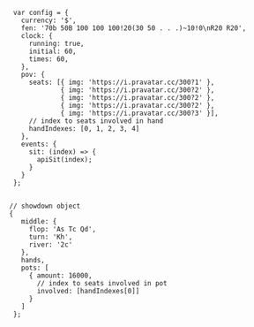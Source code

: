      var config = {
       currency: '$',
       fen: '70b 50B 100 100 100!20(30 50 . . .)~10!0\nR20 R20',
       clock: {
         running: true,
         initial: 60,
         times: 60,
       },
       pov: {
         seats: [{ img: 'https://i.pravatar.cc/300?1' },
                 { img: 'https://i.pravatar.cc/300?2' },
                 { img: 'https://i.pravatar.cc/300?2' },
                 { img: 'https://i.pravatar.cc/300?2' },
                 { img: 'https://i.pravatar.cc/300?3' }],
         // index to seats involved in hand
         handIndexes: [0, 1, 2, 3, 4]
       },
       events: {
         sit: (index) => {
           apiSit(index);
         }
       }
     };


    // showdown object
    {
       middle: {
         flop: 'As Tc Qd',
         turn: 'Kh',
         river: '2c'
       },
       hands,
       pots: [
         { amount: 16000,
           // index to seats involved in pot
           involved: [handIndexes[0]]
         }
       ]
     };
